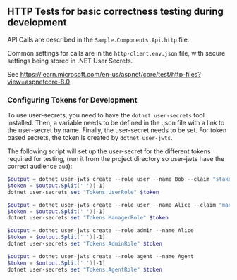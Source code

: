 ## HTTP Tests for basic correctness testing during development

API Calls are described in the `Sample.Components.Api.http` file.  

Common settings for calls are in the `http-client.env.json` file, with secure settings being stored
in .NET User Secrets.  

See https://learn.microsoft.com/en-us/aspnet/core/test/http-files?view=aspnetcore-8.0

### Configuring Tokens for Development

To use user-secrets, you need to have the `dotnet user-secrets` tool installed.  Then, a 
variable needs to be defined in the .json file with a link to the user-secret by name.  Finally,
the user-secret needs to be set.  For token based secrets, the token is created by 
`dotnet user-jwts`.

The following script will set up the user-secret for the different tokens required for testing, 
(run it from the project directory so user-jwts have the correct audience `aud`):

```PowerShell
$output = dotnet user-jwts create --role user --name Bob --claim "stakeholder=acme-corp"
$token = $output.Split(' ')[-1]
dotnet user-secrets set "Tokens:UserRole" $token

$output = dotnet user-jwts create --role user --name Alice --claim "manager=acme-corp"
$token = $output.Split(' ')[-1]
dotnet user-secrets set "Tokens:ManagerRole" $token

$output = dotnet user-jwts create --role admin --name Alice
$token = $output.Split(' ')[-1]
dotnet user-secrets set "Tokens:AdminRole" $token

$output = dotnet user-jwts create --role agent --name Agent
$token = $output.Split(' ')[-1]
dotnet user-secrets set "Tokens:AgentRole" $token
```

